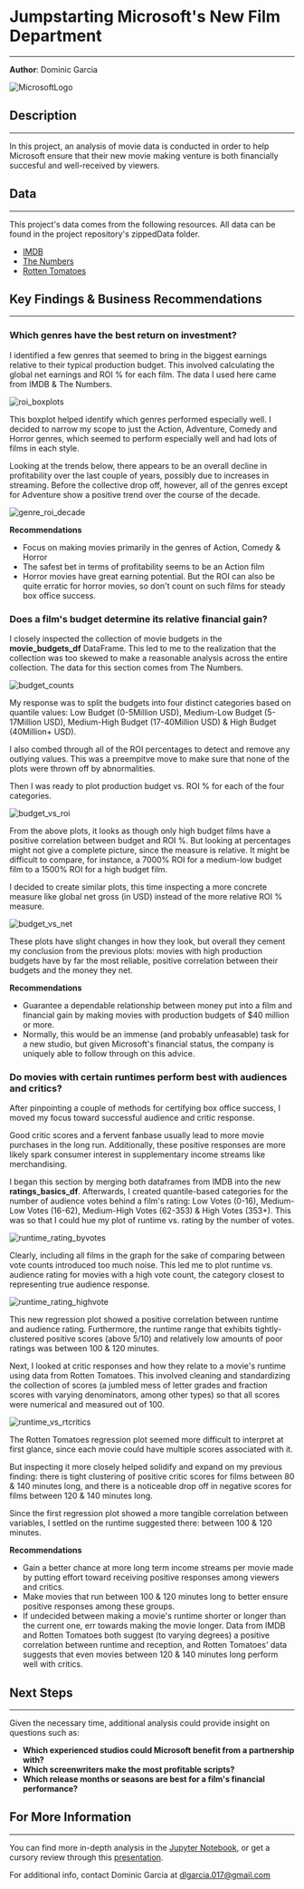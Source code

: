 # Jumpstarting Microsoft's New Film Department
***

**Author**: Dominic Garcia

![MicrosoftLogo](images/MSLogo.png)

## Description
***

In this project, an analysis of movie data is conducted in order to help Microsoft ensure that their new movie making venture is both financially succesful and well-received by viewers.

## Data
***

This project's data comes from the following resources. All data can be found in the project repository's zippedData folder. 

* [IMDB](https://www.imdb.com/)
* [The Numbers](https://www.the-numbers.com/)
* [Rotten Tomatoes](https://www.rottentomatoes.com/)

## Key Findings & Business Recommendations
***

### Which genres have the best return on investment?

I identified a few genres that seemed to bring in the biggest earnings relative to their typical production budget. This involved calculating the global net earnings and ROI % for each film. The data I used here came from IMDB & The Numbers. 

![roi_boxplots](images/roigenrebox.png)

This boxplot helped identify which genres performed especially well. I decided to narrow my scope to just the Action, Adventure, Comedy and Horror genres, which seemed to perform especially well and had lots of films in each style.

Looking at the trends below, there appears to be an overall decline in profitability over the last couple of years, possibly due to increases in streaming. Before the collective drop off, however, all of the genres except for Adventure show a positive trend over the course of the decade.

![genre_roi_decade](images/timeroi.png)

**Recommendations**

* Focus on making movies primarily in the genres of Action, Comedy & Horror
* The safest bet in terms of profitability seems to be an Action film
* Horror movies have great earning potential. But the ROI can also be quite erratic for horror movies, so don't count on such films for steady box office success.

### Does a film's budget determine its relative financial gain?

I closely inspected the collection of movie budgets in the **movie_budgets_df** DataFrame. This led to me to the realization that the collection was too skewed to make a reasonable analysis across the entire collection. The data for this section comes from The Numbers.

![budget_counts](images/budgetcount.png)

My response was to split the budgets into four distinct categories based on quantile values: Low Budget (0-5Million USD), Medium-Low Budget (5-17Million USD), Medium-High Budget (17-40Million USD) & High Budget (40Million+ USD). 

I also combed through all of the ROI percentages to detect and remove any outlying values. This was a preempitve move to make sure that none of the plots were thrown off by abnormalities. 

Then I was ready to plot production budget vs. ROI % for each of the four categories.

![budget_vs_roi](images/budgetvsroi.png)

From the above plots, it looks as though only high budget films have a positive correlation between budget and ROI %. But looking at percentages might not give a complete picture, since the measure is relative. It might be difficult to compare, for instance, a 7000% ROI for a medium-low budget film to a 1500% ROI for a high budget film. 

I decided to create similar plots, this time inspecting a more concrete measure like global net gross (in USD) instead of the more relative ROI % measure. 

![budget_vs_net](images/budgetvsnet.png)

These plots have slight changes in how they look, but overall they cement my conclusion from the previous plots: movies with high production budgets have by far the most reliable, positive correlation between their budgets and the money they net. 

**Recommendations**

* Guarantee a dependable relationship between money put into a film and financial gain by making movies with production budgets of $40 million or more. 
* Normally, this would be an immense (and probably unfeasable) task for a new studio, but given Microsoft's financial status, the company is uniquely able to follow through on this advice. 

### Do movies with certain runtimes perform best with audiences and critics?

After pinpointing a couple of methods for certifying box office success, I moved my focus toward successful audience and critic response. 

Good critic scores and a fervent fanbase usually lead to more movie purchases in the long run. Additionally, these positive responses are more likely spark consumer interest in supplementary income streams like merchandising.

I began this section by merging both dataframes from IMDB into the new **ratings_basics_df**. Afterwards, I created quantile-based categories for the number of audience votes behind a film's rating: Low Votes (0-16), Medium-Low Votes (16-62), Medium-High Votes (62-353) & High Votes (353+). This was so that I could hue my plot of runtime vs. rating by the number of votes.

![runtime_rating_byvotes](images/runtimeratingtier.png)

Clearly, including all films in the graph for the sake of comparing between vote counts introduced too much noise. This led me to plot runtime vs. audience rating for movies with a high vote count, the category closest to representing true audience response. 

![runtime_rating_highvote](images/runtimerating.png)

This new regression plot showed a positive correlation between runtime and audience rating. Furthermore, the runtime range that exhibits tightly-clustered positive scores (above 5/10) and relatively low amounts of poor ratings was between 100 & 120 minutes. 

Next, I looked at critic responses and how they relate to a movie's runtime using data from Rotten Tomatoes. This involved cleaning and standardizing the collection of scores (a jumbled mess of letter grades and fraction scores with varying denominators, among other types) so that all scores were numerical and measured out of 100. 

![runtime_vs_rtcritics](images/runtimescore.png)

The Rotten Tomatoes regression plot seemed more difficult to interpret at first glance, since each movie could have multiple scores associated with it. 

But inspecting it more closely helped solidify and expand on my previous finding: there is tight clustering of positive critic scores for films between 80 & 140 minutes long, and there is a noticeable drop off in negative scores for films between 120 & 140 minutes long. 

Since the first regression plot showed a more tangible correlation between variables, I settled on the runtime suggested there: between 100 & 120 minutes. 

**Recommendations**

* Gain a better chance at more long term income streams per movie made by putting effort toward receiving positive responses among viewers and critics. 
* Make movies that run between 100 & 120 minutes long to better ensure positive responses among these groups.
* If undecided between making a movie's runtime shorter or longer than the current one, err towards making the movie longer. Data from IMDB and Rotten Tomatoes both suggest (to varying degrees) a positive correlation between runtime and reception, and Rotten Tomatoes' data suggests that even movies between 120 & 140 minutes long perform well with critics. 

## Next Steps
***

Given the necessary time, additional analysis could provide insight on questions such as:

* **Which experienced studios could Microsoft benefit from a partnership with?**
* **Which screenwriters make the most profitable scripts?**
* **Which release months or seasons are best for a film's financial performance?**

## For More Information
***

You can find more in-depth analysis in the [Jupyter Notebook](https://github.com/dl-gd/flatiron-phase-1-project/blob/master/MicrosoftFilmStudio.ipynb), or get a cursory review through this [presentation](https://github.com/dl-gd/flatiron-phase-1-project/blob/master/MicrosoftFilmPresentation.pdf).

For additional info, contact Dominic Garcia at dlgarcia.017@gmail.com